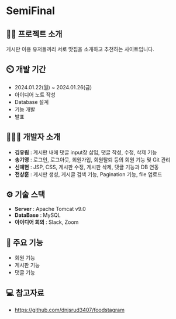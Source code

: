 # SemiFinal
## 👨‍🏫 프로젝트 소개
게시판 이용 유저들끼리 서로 맛집을 소개하고 추천하는 사이트입니다.

## ⏲️ 개발 기간 
- 2024.01.22(월) ~ 2024.01.26(금)
- 아이디어 노트 작성
- Database 설계
- 기능 개발
- 발표

## 🧑‍🤝‍🧑 개발자 소개
- **김유림** : 게시판 내에 댓글 input창 삽입, 댓글 작성, 수정, 삭제 기능
- **송기영** : 로그인, 로그아웃, 회원가입, 회원탈퇴 등의 회원 기능 및 Git 관리
- **신예현** : JSP, CSS, 게시판 수정, 게시판 삭제, 댓글 기능과 DB 연동
- **전상훈** : 게시판 생성, 게시글 검색 기능, Pagination 기능, file 업로드

## ⚙️ 기술 스택
- **Server** : Apache Tomcat v9.0
- **DataBase** : MySQL
- **아이디어 회의** : Slack, Zoom

## 📌 주요 기능
- 회원 기능
- 게시판 기능
- 댓글 기능

## 💻 참고자료
- https://github.com/dnjsrud3407/foodstagram
